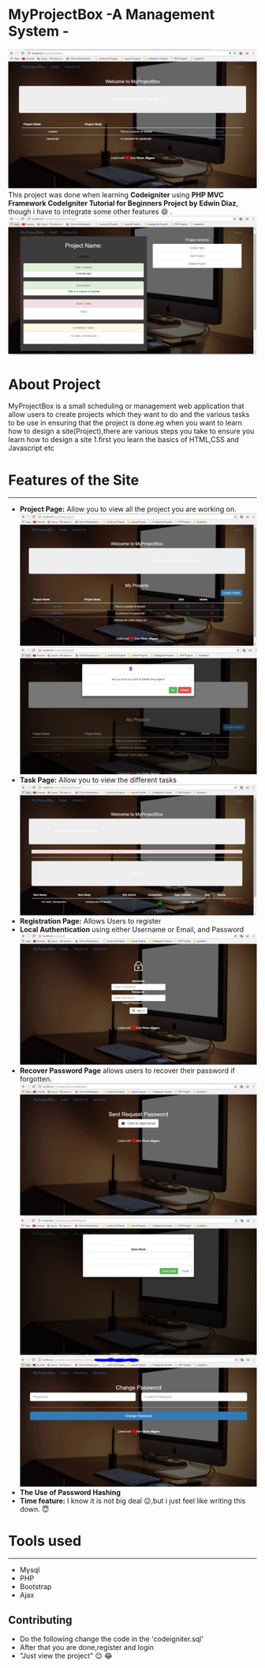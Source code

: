
# MyProjectBox -A Management System - 
![Home Screenshot](assets/img/errand_home.JPG "Home Page")
This project was done when learning **Codeigniter** using **PHP MVC Framework CodeIgniter Tutorial for Beginners Project by Edwin Diaz**, though i have to integrate some other features :smile: .
![Home Screenshot](assets/img/errand_project_display.JPG "Home Page")
# About Project 
MyProjectBox is a small scheduling or management web application that allow users to create projects which they want to do and the various tasks to be use in ensuring that the project is done.eg when you want to learn how to design a site(Project),there are various steps you take to ensure you learn how to design a site 1.first you learn the basics of HTML,CSS and Javascript etc

# Features of the Site
--------
- **Project Page:** Allow you to view all the project you are working on.
	![Home Screenshot](assets/img/errand_project.JPG "Project Page")
	![Home Screenshot](assets/img/errand_project_delete.JPG "Project Delete Page")
- **Task Page:** Allow you to view the different tasks
	![Home Screenshot](assets/img/errand_tasks_display.JPG "Task Page")
- **Registration Page:** Allows Users to register
- **Local Authentication** using either Username or Email, and Password
	![Home Screenshot](assets/img/errand_login.JPG "Home Page")
- **Recover Password Page** allows users to recover their password if forgotten.
	![Home Screenshot](assets/img/errand_recover_password1.JPG "Recover Password")
	![Home Screenshot](assets/img/errand_recover_password2.JPG "Recover Password")
	![Home Screenshot](assets/img/errand_change_paassword.JPG "Change Password")
- **The Use of Password Hashing**
- **Time feature:** I know it is not big deal :wink:,but i just feel like writing this down. :innocent:



# Tools used
-------------

- Mysql
- PHP
- Bootstrap
- Ajax

Contributing
-----------


- Do the following change the code in the 'codeigniter.sql'
- After that you are done,register and login
- "Just view the project"
:relieved:  :joy:
	
 
